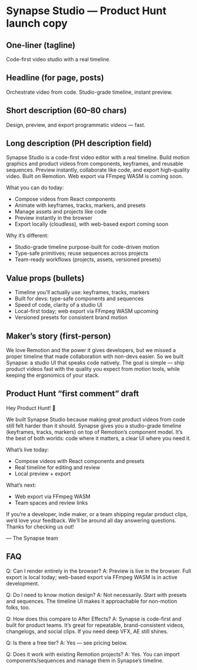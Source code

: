 # Synapse Studio — Product Hunt launch copy

## One-liner (tagline)
Code-first video studio with a real timeline.

## Headline (for page, posts)
Orchestrate video from code. Studio-grade timeline, instant preview.

## Short description (60–80 chars)
Design, preview, and export programmatic videos — fast.

## Long description (PH description field)
Synapse Studio is a code-first video editor with a real timeline. Build motion graphics and product videos from components, keyframes, and reusable sequences. Preview instantly, collaborate like code, and export high-quality video. Built on Remotion. Web export via FFmpeg WASM is coming soon.

What you can do today:
- Compose videos from React components
- Animate with keyframes, tracks, markers, and presets
- Manage assets and projects like code
- Preview instantly in the browser
- Export locally (cloudless), with web-based export coming soon

Why it’s different:
- Studio-grade timeline purpose-built for code-driven motion
- Type-safe primitives; reuse sequences across projects
- Team-ready workflows (projects, assets, versioned presets)

## Value props (bullets)
- Timeline you’ll actually use: keyframes, tracks, markers
- Built for devs: type-safe components and sequences
- Speed of code, clarity of a studio UI
- Local-first today; web export via FFmpeg WASM upcoming
- Versioned presets for consistent brand motion

## Maker’s story (first-person)
We love Remotion and the power it gives developers, but we missed a proper timeline that made collaboration with non-devs easier. So we built Synapse: a studio UI that speaks code natively. The goal is simple — ship product videos fast with the quality you expect from motion tools, while keeping the ergonomics of your stack.

## Product Hunt “first comment” draft
Hey Product Hunt! 👋

We built Synapse Studio because making great product videos from code still felt harder than it should. Synapse gives you a studio-grade timeline (keyframes, tracks, markers) on top of Remotion’s component model. It’s the best of both worlds: code where it matters, a clear UI where you need it.

What’s live today:
- Compose videos with React components and presets
- Real timeline for editing and review
- Local preview + export

What’s next:
- Web export via FFmpeg WASM
- Team spaces and review links

If you’re a developer, indie maker, or a team shipping regular product clips, we’d love your feedback. We’ll be around all day answering questions. Thanks for checking us out!

— The Synapse team

## FAQ
Q: Can I render entirely in the browser?
A: Preview is live in the browser. Full export is local today; web-based export via FFmpeg WASM is in active development.

Q: Do I need to know motion design?
A: Not necessarily. Start with presets and sequences. The timeline UI makes it approachable for non-motion folks, too.

Q: How does this compare to After Effects?
A: Synapse is code-first and built for product teams. It’s great for repeatable, brand-consistent videos, changelogs, and social clips. If you need deep VFX, AE still shines.

Q: Is there a free tier?
A: Yes — see pricing below.

Q: Does it work with existing Remotion projects?
A: Yes. You can import components/sequences and manage them in Synapse’s timeline.

